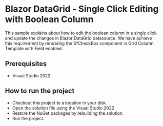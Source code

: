 # Blazor DataGrid - Single Click Editing with Boolean Column

This sample explains about how to edit the boolean column in a single click and update the changes in Blazor DataGrid datasource. We have achieve this requirement by rendering the SfCheckBox component in Grid Column Template with Field enabled.

## Prerequisites

* Visual Studio 2022

## How to run the project

* Checkout this project to a location in your disk.
* Open the solution file using the Visual Studio 2022.
* Restore the NuGet packages by rebuilding the solution.
* Run the project.